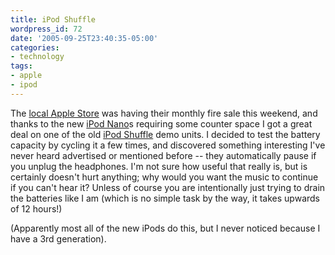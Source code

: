 ```yaml
---
title: iPod Shuffle
wordpress_id: 72
date: '2005-09-25T23:40:35-05:00'
categories:
- technology
tags:
- apple
- ipod
---
```

The [local Apple Store][] was having their monthly fire sale this weekend, and thanks to the new [iPod Nano][]s
requiring some counter space I got a great deal on one of the old [iPod Shuffle][] demo units.  I decided to test the
battery capacity by cycling it a few times, and discovered something interesting I've never heard advertised or
mentioned before -- they automatically pause if you unplug the headphones.  I'm not sure how useful that really is, but
is certainly doesn't hurt anything; why would you want the music to continue if you can't hear it?  Unless of course you
are intentionally just trying to drain the batteries like I am (which is no simple task by the way, it takes upwards of
12 hours!)

(Apparently most all of the new iPods do this, but I never noticed because I have a 3rd generation).

[local Apple Store]: http://www.apple.com/retail/saddlecreek/
[iPod Nano]: http://www.apple.com/ipodnano/
[iPod Shuffle]: http://www.apple.com/ipodshuffle/
